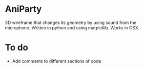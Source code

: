 # AniParty
3D wireframe that changes its geometry by using sound from the microphone. Written in python and using matplotlib. Works in OSX. 

# To do
* Add comments to different sections of code
